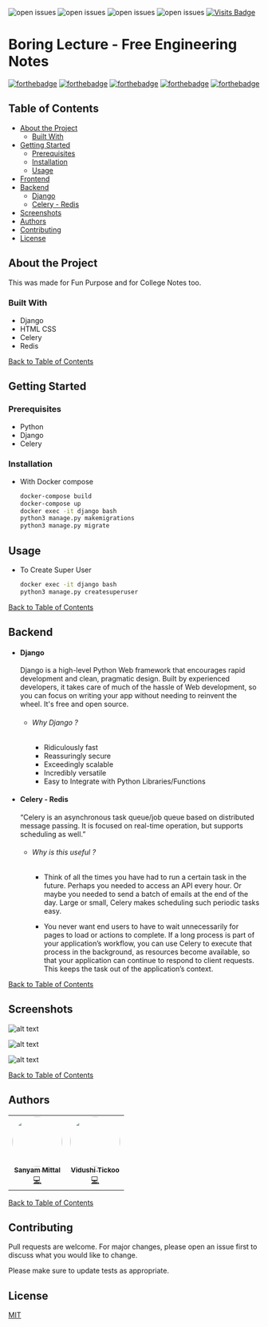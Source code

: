 ![open issues](https://img.shields.io/github/issues/sanyam1992000/boringlectures)
![open issues](https://img.shields.io/github/forks/sanyam1992000/boringlectures)
![open issues](https://img.shields.io/github/stars/sanyam1992000/boringlectures)
![open issues](https://img.shields.io/github/contributors/sanyam1992000/boringlectures)
[![Visits Badge](https://badges.pufler.dev/visits/sanyam1992000/boringlectures)](https://badges.pufler.dev)

# Boring Lecture - Free Engineering Notes
[![forthebadge](https://forthebadge.com/images/badges/built-with-love.svg)](https://forthebadge.com) [![forthebadge](https://forthebadge.com/images/badges/made-with-python.svg)](https://forthebadge.com) [![forthebadge](https://forthebadge.com/images/badges/uses-html.svg)](https://forthebadge.com) [![forthebadge](https://forthebadge.com/images/badges/uses-css.svg)](https://forthebadge.com) [![forthebadge](https://forthebadge.com/images/badges/uses-js.svg)](https://forthebadge.com)


## Table of Contents

* [About the Project](#about-the-project)
  * [Built With](#built-with)
* [Getting Started](#getting-started)
  * [Prerequisites](#prerequisites)
  * [Installation](#installation)
  * [Usage](#usage)
* [Frontend](#frontend)
* [Backend](#backend)
    * [Django](#django)
    * [Celery - Redis](#celery---redis)
* [Screenshots](#screenshots)
* [Authors](#authors)
* [Contributing](#contributing)
* [License](#license)

## About the Project
This was made for Fun Purpose and for College Notes too.

### Built With
*   Django
*   HTML CSS
*   Celery
*   Redis

[Back to Table of Contents](#table-of-contents)

## Getting Started
### Prerequisites

* Python
* Django
* Celery


### Installation

* With Docker compose

    ```bash
    docker-compose build
    docker-compose up
    docker exec -it django bash
    python3 manage.py makemigrations
    python3 manage.py migrate
    ```

## Usage

* To Create Super User

    ``` bash
    docker exec -it django bash
    python3 manage.py createsuperuser
    ```
[Back to Table of Contents](#table-of-contents)
## Backend

* #### Django 
    Django is a high-level Python Web framework that encourages rapid development and clean, pragmatic design. Built by experienced developers, it takes care of much of the hassle of Web development, so you can focus on writing your app without needing to reinvent the wheel. It's free and open source.
    
    * ###### Why Django ?
        *  Ridiculously fast
        *  Reassuringly secure
        *  Exceedingly scalable
        *  Incredibly versatile
        *  Easy to Integrate with Python Libraries/Functions
        
    
* #### Celery - Redis
    “Celery is an asynchronous task queue/job queue based on distributed message passing. It is focused on real-time operation, but supports scheduling as well.”
    * ###### Why is this useful ?
        * Think of all the times you have had to run a certain task in the future. Perhaps you needed to access an API every hour. Or maybe you needed to send a batch of emails at the end of the day. Large or small, Celery makes scheduling such periodic tasks easy.
        
        * You never want end users to have to wait unnecessarily for pages to load or actions to complete. If a long process is part of your application’s workflow, you can use Celery to execute that process in the background, as resources become available, so that your application can continue to respond to client requests. This keeps the task out of the application’s context.

[Back to Table of Contents](#table-of-contents)
## Screenshots

![alt text](https://github.com/sanyam1992000/boringlectures/blob/master/screenshots/home.png?raw=True)

![alt text](https://github.com/sanyam1992000/boringlectures/blob/master/screenshots/loading.png?raw=True)

![alt text](https://github.com/sanyam1992000/boringlectures/blob/master/screenshots/notes.png?raw=True)

[Back to Table of Contents](#table-of-contents)
## Authors
<table>
  <tr>
    <td align="center">
        <a href="https://github.com/sanyam1992000/">
            <img src="https://avatars2.githubusercontent.com/u/44235818?s=460&u=ace44cdd2bd36f9d187041adfe6565049275d77d&v=4" width="100px;" alt="" style="border-radius:50%;" /><br />
            <sub><b>Sanyam Mittal</b></sub></a><br /><a href="https://github.com/sanyam1992000/boringlectures/commits?author=sanyam1992000" title="Code">💻
        </a>
    </td>    
    <td align="center">
        <a href="https://github.com/v03012000/">
            <img src="https://www.linkedin.com/in/v03012000/detail/photo/" width="100px;" alt="" style="border-radius:50%;" /><br />
            <sub><b>Vidushi Tickoo</b></sub></a><br /><a href="https://github.com/sanyam1992000/boringlectures/commits?author=v03012000" title="Code">💻
        </a>
    </td>
  </tr>
</table>

[Back to Table of Contents](#table-of-contents)

## Contributing
Pull requests are welcome. For major changes, please open an issue first to discuss what you would like to change.

Please make sure to update tests as appropriate.

## License
[MIT](https://choosealicense.com/licenses/mit/)